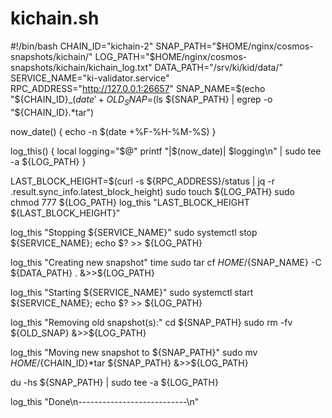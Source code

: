 # kichain.sh

#!/bin/bash
CHAIN_ID="kichain-2"
SNAP_PATH="$HOME/nginx/cosmos-snapshots/kichain/"
LOG_PATH="$HOME/nginx/cosmos-snapshots/kichain/kichain_log.txt"
DATA_PATH="/srv/ki/kid/data/"
SERVICE_NAME="ki-validator.service"
RPC_ADDRESS="http://127.0.0.1:26657"
SNAP_NAME=$(echo "${CHAIN_ID}_$(date '+%Y-%m-%d').tar")
OLD_SNAP=$(ls ${SNAP_PATH} | egrep -o "${CHAIN_ID}.*tar")


now_date() {
    echo -n $(date +%F-%H-%M-%S)
}

log_this() {
    local logging="$@"
    printf "|$(now_date)| $logging\n" | sudo tee -a ${LOG_PATH}
}

LAST_BLOCK_HEIGHT=$(curl -s ${RPC_ADDRESS}/status | jq -r .result.sync_info.latest_block_height)
sudo touch ${LOG_PATH}
sudo chmod 777 ${LOG_PATH}
log_this "LAST_BLOCK_HEIGHT ${LAST_BLOCK_HEIGHT}"

log_this "Stopping ${SERVICE_NAME}"
sudo systemctl stop ${SERVICE_NAME}; echo $? >> ${LOG_PATH}

log_this "Creating new snapshot"
time sudo tar cf ${HOME}/${SNAP_NAME} -C ${DATA_PATH} . &>>${LOG_PATH}

log_this "Starting ${SERVICE_NAME}"
sudo systemctl start ${SERVICE_NAME}; echo $? >> ${LOG_PATH}

log_this "Removing old snapshot(s):"
cd ${SNAP_PATH}
sudo rm -fv ${OLD_SNAP} &>>${LOG_PATH}

log_this "Moving new snapshot to ${SNAP_PATH}"
sudo mv ${HOME}/${CHAIN_ID}*tar ${SNAP_PATH} &>>${LOG_PATH}

du -hs ${SNAP_PATH} | sudo tee -a ${LOG_PATH}

log_this "Done\n---------------------------\n"
